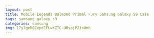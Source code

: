 ```yaml
---
layout: post
title: Mobile Legends Balmond Primal Fury Samsung Galaxy S9 Case
tags: samsung galaxy s9
categories: samsung
img: 17y7geRQZepdEFLwXZTC-U0spjPZioUmh
---
```

